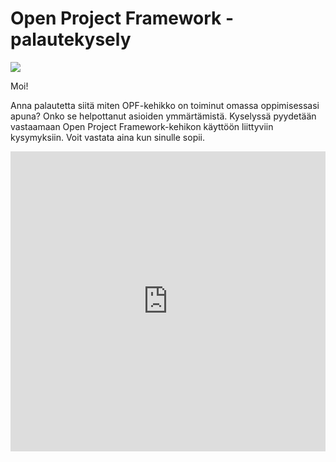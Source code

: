 # Open Project Framework -palautekysely 

![](https://openclipart.org/image/400px/238687)

Moi!

Anna palautetta siitä miten OPF-kehikko on toiminut omassa oppimisessasi apuna? Onko se helpottanut asioiden
ymmärtämistä. Kyselyssä pyydetään vastaamaan Open Project Framework-kehikon käyttöön liittyviin kysymyksiin. Voit vastata aina kun sinulle sopii. 

<iframe width="640px" height= "480px" src= "https://forms.office.com/Pages/ResponsePage.aspx?id=8Kqebvc_6U2M1B_71FlRua4cqQOTc5JHr-aPQoYM7B9UN0lNODBTOFUySUY2N0Q2RzZWRlNRWlYxMi4u&embed=true" frameborder= "0" marginwidth= "0" marginheight= "0" style= "border: none; max-width:100%; max-height:100vh" allowfullscreen webkitallowfullscreen mozallowfullscreen msallowfullscreen> </iframe>